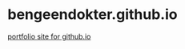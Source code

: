 # bengeendokter.github.io
<a href="https://bengeendokter.github.io">portfolio site  for github.io</a>
